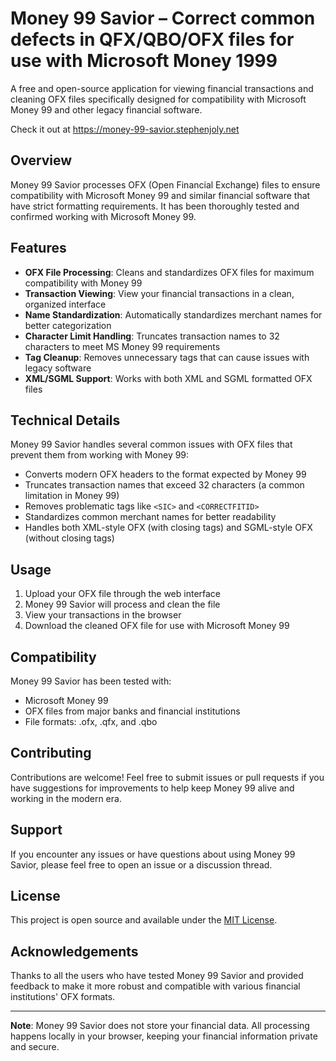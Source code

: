 # Money 99 Savior – Correct common defects in QFX/QBO/OFX files for use with Microsoft Money 1999

A free and open-source application for viewing financial transactions and cleaning OFX files specifically designed for compatibility with Microsoft Money 99 and other legacy financial software.

Check it out at https://money-99-savior.stephenjoly.net

## Overview

Money 99 Savior processes OFX (Open Financial Exchange) files to ensure compatibility with Microsoft Money 99 and similar financial software that have strict formatting requirements. It has been thoroughly tested and confirmed working with Microsoft Money 99.

## Features

- **OFX File Processing**: Cleans and standardizes OFX files for maximum compatibility with Money 99
- **Transaction Viewing**: View your financial transactions in a clean, organized interface
- **Name Standardization**: Automatically standardizes merchant names for better categorization
- **Character Limit Handling**: Truncates transaction names to 32 characters to meet MS Money 99 requirements
- **Tag Cleanup**: Removes unnecessary tags that can cause issues with legacy software
- **XML/SGML Support**: Works with both XML and SGML formatted OFX files

## Technical Details

Money 99 Savior handles several common issues with OFX files that prevent them from working with Money 99:

- Converts modern OFX headers to the format expected by Money 99
- Truncates transaction names that exceed 32 characters (a common limitation in Money 99)
- Removes problematic tags like `<SIC>` and `<CORRECTFITID>`
- Standardizes common merchant names for better readability
- Handles both XML-style OFX (with closing tags) and SGML-style OFX (without closing tags)

## Usage

1. Upload your OFX file through the web interface
2. Money 99 Savior will process and clean the file
3. View your transactions in the browser
4. Download the cleaned OFX file for use with Microsoft Money 99

## Compatibility

Money 99 Savior has been tested with:
- Microsoft Money 99
- OFX files from major banks and financial institutions
- File formats: .ofx, .qfx, and .qbo

## Contributing

Contributions are welcome! Feel free to submit issues or pull requests if you have suggestions for improvements to help keep Money 99 alive and working in the modern era.

## Support

If you encounter any issues or have questions about using Money 99 Savior, please feel free to open an issue or a discussion thread.

## License

This project is open source and available under the [MIT License](LICENSE).

## Acknowledgements

Thanks to all the users who have tested Money 99 Savior and provided feedback to make it more robust and compatible with various financial institutions' OFX formats.

---

**Note**: Money 99 Savior does not store your financial data. All processing happens locally in your browser, keeping your financial information private and secure.
